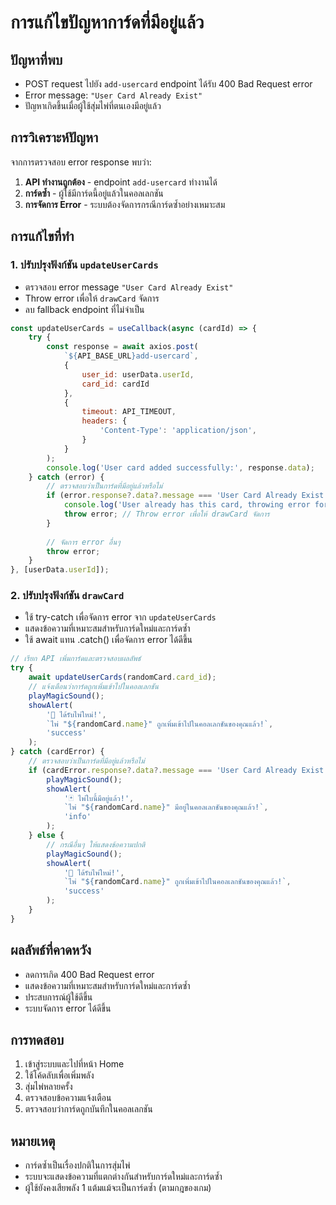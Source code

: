 # การแก้ไขปัญหาการ์ดที่มีอยู่แล้ว

## ปัญหาที่พบ
- POST request ไปยัง `add-usercard` endpoint ได้รับ 400 Bad Request error
- Error message: `"User Card Already Exist"`
- ปัญหาเกิดขึ้นเมื่อผู้ใช้สุ่มไพ่ที่ตนเองมีอยู่แล้ว

## การวิเคราะห์ปัญหา
จากการตรวจสอบ error response พบว่า:
1. **API ทำงานถูกต้อง** - endpoint `add-usercard` ทำงานได้
2. **การ์ดซ้ำ** - ผู้ใช้มีการ์ดนี้อยู่แล้วในคอลเลกชัน
3. **การจัดการ Error** - ระบบต้องจัดการกรณีการ์ดซ้ำอย่างเหมาะสม

## การแก้ไขที่ทำ

### 1. ปรับปรุงฟังก์ชัน `updateUserCards`
- ตรวจสอบ error message `"User Card Already Exist"`
- Throw error เพื่อให้ `drawCard` จัดการ
- ลบ fallback endpoint ที่ไม่จำเป็น

```javascript
const updateUserCards = useCallback(async (cardId) => {
    try {
        const response = await axios.post(
            `${API_BASE_URL}add-usercard`,
            { 
                user_id: userData.userId, 
                card_id: cardId
            },
            {
                timeout: API_TIMEOUT,
                headers: {
                    'Content-Type': 'application/json',
                }
            }
        );
        console.log('User card added successfully:', response.data);
    } catch (error) {
        // ตรวจสอบว่าเป็นการ์ดที่มีอยู่แล้วหรือไม่
        if (error.response?.data?.message === 'User Card Already Exist') {
            console.log('User already has this card, throwing error for handling...');
            throw error; // Throw error เพื่อให้ drawCard จัดการ
        }
        
        // จัดการ error อื่นๆ
        throw error;
    }
}, [userData.userId]);
```

### 2. ปรับปรุงฟังก์ชัน `drawCard`
- ใช้ try-catch เพื่อจัดการ error จาก `updateUserCards`
- แสดงข้อความที่เหมาะสมสำหรับการ์ดใหม่และการ์ดซ้ำ
- ใช้ await แทน .catch() เพื่อจัดการ error ได้ดีขึ้น

```javascript
// เรียก API เพิ่มการ์ดและตรวจสอบผลลัพธ์
try {
    await updateUserCards(randomCard.card_id);
    // แจ้งเตือนว่าการ์ดถูกเพิ่มเข้าไปในคอลเลกชัน
    playMagicSound();
    showAlert(
        '🎉 ได้รับไพ่ใหม่!',
        `ไพ่ "${randomCard.name}" ถูกเพิ่มเข้าไปในคอลเลกชันของคุณแล้ว!`,
        'success'
    );
} catch (cardError) {
    // ตรวจสอบว่าเป็นการ์ดที่มีอยู่แล้วหรือไม่
    if (cardError.response?.data?.message === 'User Card Already Exist') {
        playMagicSound();
        showAlert(
            '🃏 ไพ่ใบนี้มีอยู่แล้ว!',
            `ไพ่ "${randomCard.name}" มีอยู่ในคอลเลกชันของคุณแล้ว!`,
            'info'
        );
    } else {
        // กรณีอื่นๆ ให้แสดงข้อความปกติ
        playMagicSound();
        showAlert(
            '🎉 ได้รับไพ่ใหม่!',
            `ไพ่ "${randomCard.name}" ถูกเพิ่มเข้าไปในคอลเลกชันของคุณแล้ว!`,
            'success'
        );
    }
}
```

## ผลลัพธ์ที่คาดหวัง
- ลดการเกิด 400 Bad Request error
- แสดงข้อความที่เหมาะสมสำหรับการ์ดใหม่และการ์ดซ้ำ
- ประสบการณ์ผู้ใช้ดีขึ้น
- ระบบจัดการ error ได้ดีขึ้น

## การทดสอบ
1. เข้าสู่ระบบและไปที่หน้า Home
2. ใช้โค้ดลับเพื่อเพิ่มพลัง
3. สุ่มไพ่หลายครั้ง
4. ตรวจสอบข้อความแจ้งเตือน
5. ตรวจสอบว่าการ์ดถูกบันทึกในคอลเลกชัน

## หมายเหตุ
- การ์ดซ้ำเป็นเรื่องปกติในการสุ่มไพ่
- ระบบจะแสดงข้อความที่แตกต่างกันสำหรับการ์ดใหม่และการ์ดซ้ำ
- ผู้ใช้ยังคงเสียพลัง 1 แต้มแม้จะเป็นการ์ดซ้ำ (ตามกฎของเกม) 